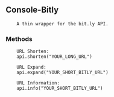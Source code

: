 ## Console-Bitly
		A thin wrapper for the bit.ly API.
		
### Methods
		URL Shorten:
		api.shorten("YOUR_LONG_URL")
		
		URL Expand:
		api.expand("YOUR_SHORT_BITLY_URL")
		
		URL Information:
		api.info("YOUR_SHORT_BITLY_URL")
